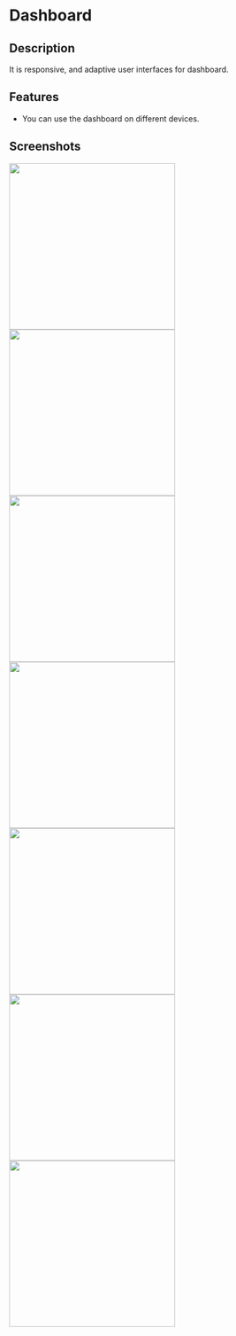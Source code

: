# Dashboard

## Description
It is responsive, and adaptive user interfaces for dashboard.

## Features
- You can use the dashboard on different devices.

## Screenshots

<div>
<img src="https://github.com/rahmamagdi82/dash_board/assets/98878812/74ca18ba-0c3e-4f60-bfe7-5e4432968046" width="300">
<img src="https://github.com/rahmamagdi82/dash_board/assets/98878812/f6f004ad-b575-4eb3-80f4-b6ae6e40730c" width="300">
<img src="https://github.com/rahmamagdi82/dash_board/assets/98878812/025d1937-2a0b-4524-885c-f5c85fa91e9e" width="300">
<img src="https://github.com/rahmamagdi82/dash_board/assets/98878812/a2c77ff5-1e6c-428e-a642-9d073c3d7fc1" width="300">
<img src="https://github.com/rahmamagdi82/dash_board/assets/98878812/fe93dd51-a16b-442b-a3c8-d71467edc399" width="300">
<img src="https://github.com/rahmamagdi82/dash_board/assets/98878812/ea1fe17f-f4a8-4411-80df-6ec511dec6b1" width="300">
<img src="https://github.com/rahmamagdi82/dash_board/assets/98878812/c7e58b97-a2cf-4ed6-9a0b-753e9137d000" width="300">
</div>